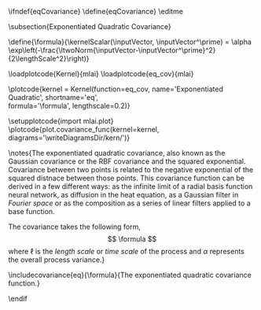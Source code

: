 \ifndef{eqCovariance}
\define{eqCovariance}
\editme

\subsection{Exponentiated Quadratic Covariance}

\define{\formula}{\kernelScalar(\inputVector, \inputVector^\prime) = \alpha \exp\left(-\frac{\ltwoNorm{\inputVector-\inputVector^\prime}^2}{2\lengthScale^2}\right)}

\loadplotcode{Kernel}{mlai}
\loadplotcode{eq_cov}{mlai}

\plotcode{kernel = Kernel(function=eq_cov,
                     name='Exponentiated Quadratic',
                     shortname='eq',					 
                     formula='\formula',
					 lengthscale=0.2)}

\setupplotcode{import mlai.plot}
\plotcode{plot.covariance_func(kernel=kernel, diagrams='\writeDiagramsDir/kern/')}

\notes{The exponentiated quadratic covariance, also known as the Gaussian covariance or the RBF covariance and the squared exponential. Covariance between two points is related to the negative exponential of the squared distnace between those points. This covariance function can be derived in a few different ways: as the infinite limit of a radial basis function neural network, as diffusion in the heat equation, as a Gaussian filter in *Fourier space* or as the composition as a series of linear filters applied to a base function.

The covariance takes the following form,
$$
\formula
$$
where $\ell$ is the *length scale* or *time scale* of the process and $\alpha$ represents the overall process variance.}

\includecovariance{eq}{\formula}{The exponentiated quadratic covariance function.}


\endif
